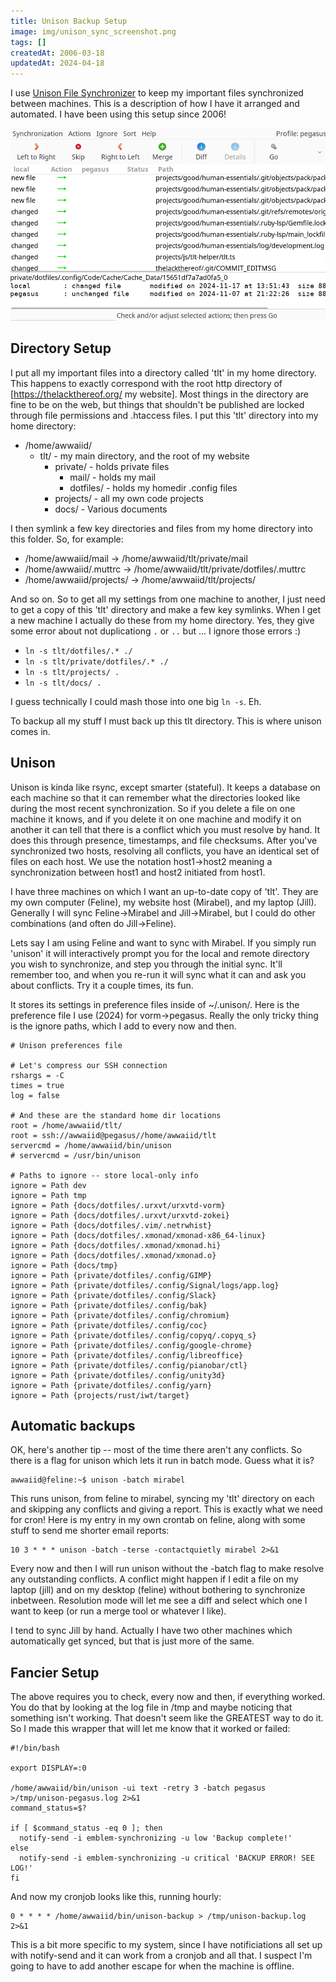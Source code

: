 ```yaml
---
title: Unison Backup Setup
image: img/unison_sync_screenshot.png
tags: []
createdAt: 2006-03-18
updatedAt: 2024-04-18
---
```


I use [Unison File Synchronizer](https://github.com/bcpierce00/unison) to keep my important files synchronized between machines. This is a description of how I have it arranged and automated. I have been using this setup since 2006!

![unison sync screenshot](img/unison_sync_screenshot.png)

## Directory Setup

I put all my important files into a directory called 'tlt' in my home directory. This happens to exactly correspond with the root http directory of [https://thelackthereof.org/ my website]. Most things in the directory are fine to be on the web, but things that shouldn't be published are locked through file permissions and .htaccess files. I put this 'tlt' directory into my home directory:

* /home/awwaiid/
  * tlt/ - my main directory, and the root of my website
    * private/ - holds private files
      * mail/ - holds my mail
      * dotfiles/ - holds my homedir .config files
    * projects/ - all my own code projects
    * docs/ - Various documents

I then symlink a few key directories and files from my home directory into this folder. So, for example:

* /home/awwaiid/mail -> /home/awwaiid/tlt/private/mail
* /home/awwaiid/.muttrc -> /home/awwaiid/tlt/private/dotfiles/.muttrc
* /home/awwaiid/projects/ -> /home/awwaiid/tlt/projects/

And so on. So to get all my settings from one machine to another, I just need to get a copy of this 'tlt' directory and make a few key symlinks. When I get a new machine I actually do these from my home directory. Yes, they give some error about not duplicationg `.` or `..` but ... I ignore those errors :)
* `ln -s tlt/dotfiles/.* ./`
* `ln -s tlt/private/dotfiles/.* ./`
* `ln -s tlt/projects/ .`
* `ln -s tlt/docs/ .`

I guess technically I could mash those into one big `ln -s`. Eh.

To backup all my stuff I must back up this tlt directory. This is where unison comes in.

## Unison

Unison is kinda like rsync, except smarter (stateful). It keeps a database on each machine so that it can remember what the directories looked like during the most recent synchronization. So if you delete a file on one machine it knows, and if you delete it on one machine and modify it on another it can tell that there is a conflict which you must resolve by hand. It does this through presence, timestamps, and file checksums. After you've synchronized two hosts, resolving all conflicts, you have an identical set of files on each host. We use the notation host1->host2 meaning a synchronization between host1 and host2 initiated from host1.

I have three machines on which I want an up-to-date copy of 'tlt'. They are my own computer (Feline), my website host (Mirabel), and my laptop (Jill). Generally I will sync Feline->Mirabel and Jill->Mirabel, but I could do other combinations (and often do Jill->Feline).

Lets say I am using Feline and want to sync with Mirabel. If you simply run 'unison' it will interactively prompt you for the local and remote directory you wish to synchronize, and step you through the initial sync. It'll remember too, and when you re-run it will sync what it can and ask you about conflicts. Try it a couple times, its fun.

It stores its settings in preference files inside of ~/.unison/. Here is the preference file I use (2024) for vorm->pegasus. Really the only tricky thing is the ignore paths, which I add to every now and then.

```
# Unison preferences file

# Let's compress our SSH connection
rshargs = -C
times = true
log = false

# And these are the standard home dir locations
root = /home/awwaiid/tlt/
root = ssh://awwaiid@pegasus//home/awwaiid/tlt
servercmd = /home/awwaiid/bin/unison
# servercmd = /usr/bin/unison

# Paths to ignore -- store local-only info
ignore = Path dev
ignore = Path tmp
ignore = Path {docs/dotfiles/.urxvt/urxvtd-vorm}
ignore = Path {docs/dotfiles/.urxvt/urxvtd-zokei}
ignore = Path {docs/dotfiles/.vim/.netrwhist}
ignore = Path {docs/dotfiles/.xmonad/xmonad-x86_64-linux}
ignore = Path {docs/dotfiles/.xmonad/xmonad.hi}
ignore = Path {docs/dotfiles/.xmonad/xmonad.o}
ignore = Path {docs/tmp}
ignore = Path {private/dotfiles/.config/GIMP}
ignore = Path {private/dotfiles/.config/Signal/logs/app.log}
ignore = Path {private/dotfiles/.config/Slack}
ignore = Path {private/dotfiles/.config/bak}
ignore = Path {private/dotfiles/.config/chromium}
ignore = Path {private/dotfiles/.config/coc}
ignore = Path {private/dotfiles/.config/copyq/.copyq_s}
ignore = Path {private/dotfiles/.config/google-chrome}
ignore = Path {private/dotfiles/.config/libreoffice}
ignore = Path {private/dotfiles/.config/pianobar/ctl}
ignore = Path {private/dotfiles/.config/unity3d}
ignore = Path {private/dotfiles/.config/yarn}
ignore = Path {projects/rust/iwt/target}
```

## Automatic backups

OK, here's another tip -- most of the time there aren't any conflicts. So there is a flag for unison which lets it run in batch mode. Guess what it is?

```
awwaiid@feline:~$ unison -batch mirabel
```

This runs unison, from feline to mirabel, syncing my 'tlt' directory on each and skipping any conflicts and giving a report. This is exactly what we need for cron! Here is my entry in my own crontab on feline, along with some stuff to send me shorter email reports:

```
10 3 * * * unison -batch -terse -contactquietly mirabel 2>&1
```

Every now and then I will run unison without the -batch flag to make resolve any outstanding conflicts. A conflict might happen if I edit a file on my laptop (jill) and on my desktop (feline) without bothering to synchronize inbetween. Resolution mode will let me see a diff and select which one I want to keep (or run a merge tool or whatever I like).

I tend to sync Jill by hand. Actually I have two other machines which automatically get synced, but that is just more of the same.

## Fancier Setup

The above requires you to check, every now and then, if everything worked. You do that by looking at the log file in /tmp and maybe noticing that something isn't working. That doesn't seem like the GREATEST way to do it. So I made this wrapper that will let me know that it worked or failed:

```
#!/bin/bash

export DISPLAY=:0

/home/awwaiid/bin/unison -ui text -retry 3 -batch pegasus >/tmp/unison-pegasus.log 2>&1
command_status=$?

if [ $command_status -eq 0 ]; then
  notify-send -i emblem-synchronizing -u low 'Backup complete!'
else
  notify-send -i emblem-synchronizing -u critical 'BACKUP ERROR! SEE LOG!'
fi
```

And now my cronjob looks like this, running hourly:
```
0 * * * * /home/awwaiid/bin/unison-backup > /tmp/unison-backup.log 2>&1
```

This is a bit more specific to my system, since I have notificiations all set up with notify-send and it can work from a cronjob and all that. I suspect I'm going to have to add another escape for when the machine is offline.
